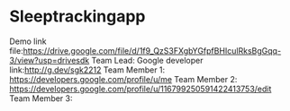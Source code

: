 # Sleeptrackingapp
Demo link file:https://drive.google.com/file/d/1f9_QzS3FXgbYGfpfBHIculRksBgGqq-3/view?usp=drivesdk
Team Lead: Google developer link:http://g.dev/sgk2212
Team Member 1: https://developers.google.com/profile/u/me
Team Member 2: https://developers.google.com/profile/u/116799250591422413753/edit
Team Member 3: 
